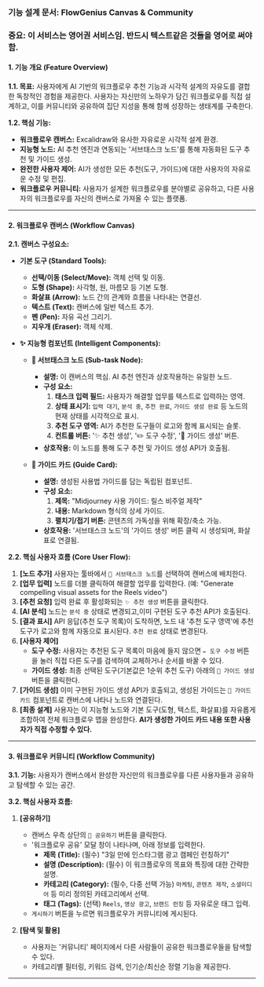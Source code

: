 ### **기능 설계 문서: FlowGenius Canvas & Community**

### 중요: 이 서비스는 영어권 서비스임. 반드시 텍스트같은 것들을 영어로 써야함. 
#### **1. 기능 개요 (Feature Overview)**

**1.1. 목표:**
사용자에게 AI 기반의 워크플로우 추천 기능과 시각적 설계의 자유도를 결합한 독창적인 경험을 제공한다. 사용자는 자신만의 노하우가 담긴 워크플로우를 직접 설계하고, 이를 커뮤니티와 공유하여 집단 지성을 통해 함께 성장하는 생태계를 구축한다.

**1.2. 핵심 기능:**
*   **워크플로우 캔버스:** Excalidraw와 유사한 자유로운 시각적 설계 환경.
*   **지능형 노드:** AI 추천 엔진과 연동되는 '서브태스크 노드'를 통해 자동화된 도구 추천 및 가이드 생성.
*   **완전한 사용자 제어:** AI가 생성한 모든 추천(도구, 가이드)에 대한 사용자의 자유로운 수정 및 편집.
*   **워크플로우 커뮤니티:** 사용자가 설계한 워크플로우를 분야별로 공유하고, 다른 사용자의 워크플로우를 자신의 캔버스로 가져올 수 있는 플랫폼.

---

#### **2. 워크플로우 캔버스 (Workflow Canvas)**

**2.1. 캔버스 구성요소:**

*   **기본 도구 (Standard Tools):**
    *   **선택/이동 (Select/Move):** 객체 선택 및 이동.
    *   **도형 (Shape):** 사각형, 원, 마름모 등 기본 도형.
    *   **화살표 (Arrow):** 노드 간의 관계와 흐름을 나타내는 연결선.
    *   **텍스트 (Text):** 캔버스에 일반 텍스트 추가.
    *   **펜 (Pen):** 자유 곡선 그리기.
    *   **지우개 (Eraser):** 객체 삭제.

*   **✨ 지능형 컴포넌트 (Intelligent Components):**

    *   **🧠 서브태스크 노드 (Sub-task Node):**
        *   **설명:** 이 캔버스의 핵심. AI 추천 엔진과 상호작용하는 유일한 노드.
        *   **구성 요소:**
            1.  **태스크 입력 필드:** 사용자가 해결할 업무를 텍스트로 입력하는 영역.
            2.  **상태 표시기:** `입력 대기`, `분석 중`, `추천 완료`, `가이드 생성 완료` 등 노드의 현재 상태를 시각적으로 표시.
            3.  **추천 도구 영역:** AI가 추천한 도구들이 로고와 함께 표시되는 슬롯.
            4.  **컨트롤 버튼:** '✨ 추천 생성', '✏️ 도구 수정', '📄 가이드 생성' 버튼.
        *   **상호작용:** 이 노드를 통해 도구 추천 및 가이드 생성 API가 호출됨.

    *   **📄 가이드 카드 (Guide Card):**
        *   **설명:** 생성된 사용법 가이드를 담는 독립된 컴포넌트.
        *   **구성 요소:**
            1.  **제목:** "Midjourney 사용 가이드: 릴스 비주얼 제작"
            2.  **내용:** Markdown 형식의 상세 가이드.
            3.  **펼치기/접기 버튼:** 콘텐츠의 가독성을 위해 확장/축소 가능.
        *   **상호작용:** '서브태스크 노드'의 '가이드 생성' 버튼 클릭 시 생성되며, 화살표로 연결됨.

**2.2. 핵심 사용자 흐름 (Core User Flow):**

1.  **[노드 추가]** 사용자는 툴바에서 `🧠 서브태스크 노드`를 선택하여 캔버스에 배치한다.
2.  **[업무 입력]** 노드를 더블 클릭하여 해결할 업무를 입력한다. (예: "Generate compelling visual assets for the Reels video")
3.  **[추천 요청]** 입력 완료 후 활성화되는 `✨ 추천 생성` 버튼을 클릭한다.
4.  **[AI 분석]** 노드는 `분석 중` 상태로 변경되고,이미 구현된 도구 추천 API가 호출된다.
5.  **[결과 표시]** API 응답(추천 도구 목록)이 도착하면, 노드 내 '추천 도구 영역'에 추천 도구가 로고와 함께 자동으로 표시된다. `추천 완료` 상태로 변경된다.
6.  **[사용자 제어]**
    *   **도구 수정:** 사용자는 추천된 도구 목록이 마음에 들지 않으면 `✏️ 도구 수정` 버튼을 눌러 직접 다른 도구를 검색하여 교체하거나 순서를 바꿀 수 있다.
    *   **가이드 생성:** 최종 선택된 도구(기본값은 1순위 추천 도구) 아래의 `📄 가이드 생성` 버튼을 클릭한다.
7.  **[가이드 생성]** 이미 구현된 가이드 생성 API가 호출되고, 생성된 가이드는 `📄 가이드 카드` 컴포넌트로 캔버스에 나타나 노드와 연결된다.
8.  **[최종 설계]** 사용자는 이 지능형 노드와 기본 도구(도형, 텍스트, 화살표)를 자유롭게 조합하여 전체 워크플로우 맵을 완성한다. **AI가 생성한 가이드 카드 내용 또한 사용자가 직접 수정할 수 있다.**

---

#### **3. 워크플로우 커뮤니티 (Workflow Community)**

**3.1. 기능:**
사용자가 캔버스에서 완성한 자신만의 워크플로우를 다른 사용자들과 공유하고 탐색할 수 있는 공간.

**3.2. 핵심 사용자 흐름:**

1.  **[공유하기]**
    *   캔버스 우측 상단의 `🚀 공유하기` 버튼을 클릭한다.
    *   '워크플로우 공유' 모달 창이 나타나며, 아래 정보를 입력한다.
        *   **제목 (Title):** (필수) "3일 만에 인스타그램 광고 캠페인 런칭하기"
        *   **설명 (Description):** (필수) 이 워크플로우의 목표와 특징에 대한 간략한 설명.
        *   **카테고리 (Category):** (필수, 다중 선택 가능) `마케팅`, `콘텐츠 제작`, `소셜미디어` 등 미리 정의된 카테고리에서 선택.
        *   **태그 (Tags):** (선택) `Reels`, `영상 광고`, `브랜드 런칭` 등 자유로운 태그 입력.
    *   `게시하기` 버튼을 누르면 워크플로우가 커뮤니티에 게시된다.

2.  **[탐색 및 활용]**
    *   사용자는 '커뮤니티' 페이지에서 다른 사람들이 공유한 워크플로우들을 탐색할 수 있다.
    *   카테고리별 필터링, 키워드 검색, 인기순/최신순 정렬 기능을 제공한다.
---